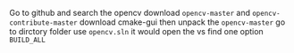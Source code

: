 Go to github and search the opencv
download `opencv-master` and `opencv-contribute-master`
download cmake-gui
then unpack the `opencv-master`
go to dirctory folder use `opencv.sln`
it would open the vs
find one option `BUILD_ALL`

